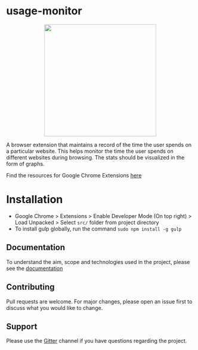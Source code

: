 # usage-monitor

<p align="center" width="100%">
    <img width="300" src="https://github.com/the-browser-toolbox/usage-monitor/blob/main/logo.png"> 
</p>

A browser extension that maintains a record of the time the user spends on a particular website. This helps monitor the time the user spends on different websites during browsing. The stats should be visualized in the form of graphs.

Find the resources for Google Chrome Extensions [here](https://github.com/the-browser-toolbox/docs/wiki)

# Installation
* Google Chrome > Extensions > Enable Developer Mode (On top right) > Load Unpacked > Select `src/` folder from project directory
* To install gulp globally, run the command `sudo npm install -g gulp`

## Documentation
To understand the aim, scope and technologies used in the project, please see the [documentation](https://github.com/the-browser-toolbox/docs)

## Contributing
Pull requests are welcome. For major changes, please open an issue first to discuss what you would like to change.

## Support

Please use the [Gitter](https://gitter.im/the-browser-toolbox/community) channel if you have questions regarding the project.
